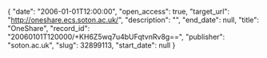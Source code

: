 {
  "date": "2006-01-01T12:00:00", 
  "open_access": true, 
  "target_url": "http://oneshare.ecs.soton.ac.uk/", 
  "description": "", 
  "end_date": null, 
  "title": "OneShare", 
  "record_id": "20060101T120000/+KH6Z5wq7u4bUFqtvnRv8g==", 
  "publisher": "soton.ac.uk", 
  "slug": 32899113, 
  "start_date": null
}

